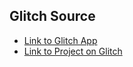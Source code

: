 
## Glitch Source

* [Link to Glitch App](https://anton-karlovskiy-next-show-adaptive-loading.glitch.me/)
* [Link to Project on Glitch](https://glitch.com/~anton-karlovskiy-next-show-adaptive-loading/)